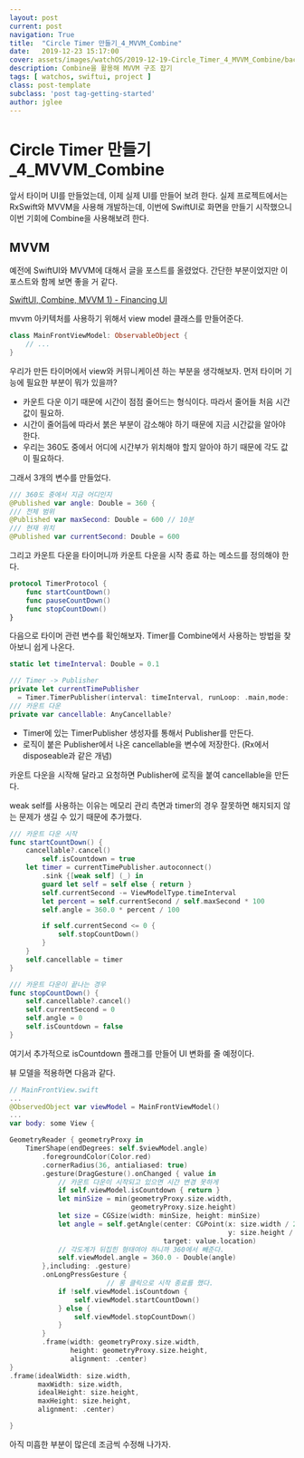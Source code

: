 ```yaml
---
layout: post
current: post
navigation: True
title:  "Circle Timer 만들기_4_MVVM_Combine"
date:   2019-12-23 15:17:00
cover: assets/images/watchOS/2019-12-19-Circle_Timer_4_MVVM_Combine/background.png
description: Combine을 활용해 MVVM 구조 잡기
tags: [ watchos, swiftui, project ]
class: post-template
subclass: 'post tag-getting-started'
author: jglee
---
```

# Circle Timer 만들기_4_MVVM_Combine

앞서 타이머 UI를 만들었는데, 이제 실제 UI를 만들어 보려 한다. 실제 프로젝트에서는 RxSwift와 MVVM을 사용해 개발하는데, 이번에 SwiftUI로 화면을 만들기 시작했으니 이번 기회에 Combine을 사용해보려 한다.

## MVVM

 예전에 SwiftUI와 MVVM에 대해서 글을 포스트를 올렸었다. 간단한 부분이었지만 이 포스트와 함께 보면 좋을 거 같다.

[SwiftUI, Combine, MVVM 1) - Financing UI](https://leejigun.github.io/SwftUI)

 mvvm 아키텍처를 사용하기 위해서 view model 클래스를 만들어준다.
```swift
class MainFrontViewModel: ObservableObject {
	// ...
}
```
 우리가 만든 타이머에서 view와 커뮤니케이션 하는 부분을 생각해보자. 먼저 타이머 기능에 필요한 부분이 뭐가 있을까?

- 카운트 다운 이기 때문에 시간이 점점 줄어드는 형식이다. 따라서 줄어들 처음 시간값이 필요하.
- 시간이 줄어듬에 따라서 붉은 부분이 감소해야 하기 때문에 지금 시간값을 알아야 한다.
- 우리는 360도 중에서 어디에 시간부가 위치해야 할지 알아야 하기 때문에 각도 값이 필요하다.

 그래서 3개의 변수를 만들었다.

```swift
/// 360도 중에서 지금 어디인지
@Published var angle: Double = 360 {
/// 전체 범위
@Published var maxSecond: Double = 600 // 10분
/// 현재 위치
@Published var currentSecond: Double = 600
```

 그리고 카운트 다운을 타이머니까 카운트 다운을 시작 종료 하는 메소드를 정의해야 한다.

```swift
protocol TimerProtocol {
    func startCountDown()
    func pauseCountDown()
    func stopCountDown()
}
```

 다음으로 타이머 관련 변수를 확인해보자. Timer를 Combine에서 사용하는 방법을 찾아보니 쉽게 나온다.

```swift
static let timeInterval: Double = 0.1

/// Timer -> Publisher
private let currentTimePublisher
  = Timer.TimerPublisher(interval: timeInterval, runLoop: .main,mode: .default)
/// 카운트 다운
private var cancellable: AnyCancellable?
```

- Timer에 있는 TimerPublisher 생성자를 통해서 Publisher를 만든다.
- 로직이 붙은 Publisher에서 나온 cancellable을 변수에 저장한다. (Rx에서 disposeable과 같은 개념)

 카운트 다운을 시작해 달라고 요청하면 Publisher에 로직을 붙여 cancellable을 만든다.

weak self를 사용하는 이유는 메모리 관리 측면과 timer의 경우 잘못하면 해지되지 않는 문제가 생길 수 있기 때문에 추가했다.

```swift
/// 카운트 다운 시작
func startCountDown() {
    cancellable?.cancel()
		self.isCountdown = true
    let timer = currentTimePublisher.autoconnect()
        .sink {[weak self] (_) in
        guard let self = self else { return }
        self.currentSecond -= ViewModelType.timeInterval
        let percent = self.currentSecond / self.maxSecond * 100
        self.angle = 360.0 * percent / 100

        if self.currentSecond <= 0 {
            self.stopCountDown()
        }
    }
    self.cancellable = timer
}

/// 카운트 다운이 끝나는 경우
func stopCountDown() {
    self.cancellable?.cancel()
    self.currentSecond = 0
    self.angle = 0
    self.isCountdown = false
}
```
 여기서 추가적으로 isCountdown 플래그를 만들어 UI 변화를 줄 예정이다.

뷰 모델을 적용하면 다음과 같다.

```swift
// MainFrontView.swift
...
@ObservedObject var viewModel = MainFrontViewModel()
...
var body: some View {

GeometryReader { geometryProxy in
    TimerShape(endDegrees: self.$viewModel.angle)
        .foregroundColor(Color.red)
        .cornerRadius(36, antialiased: true)
        .gesture(DragGesture().onChanged { value in
            // 카운트 다운이 시작되고 있으면 시간 변경 못하게
            if self.viewModel.isCountdown { return }
            let minSize = min(geometryProxy.size.width,
                              geometryProxy.size.height)
            let size = CGSize(width: minSize, height: minSize)
            let angle = self.getAngle(center: CGPoint(x: size.width / 2.0,
                                                      y: size.height / 2.0),
                                      target: value.location)
            // 각도계가 뒤집힌 형태여야 하니까 360에서 빼준다.
            self.viewModel.angle = 360.0 - Double(angle)
        },including: .gesture)
        .onLongPressGesture {
						// 롱 클릭으로 시작 종료를 했다.
            if !self.viewModel.isCountdown {
                self.viewModel.startCountDown()
            } else {
                self.viewModel.stopCountDown()
            }
        }
        .frame(width: geometryProxy.size.width,
               height: geometryProxy.size.height,
               alignment: .center)
}
.frame(idealWidth: size.width,
       maxWidth: size.width,
       idealHeight: size.height,
       maxHeight: size.height,
       alignment: .center)

}
```
 아직 미흡한 부분이 많은데 조금씩 수정해 나가자.
